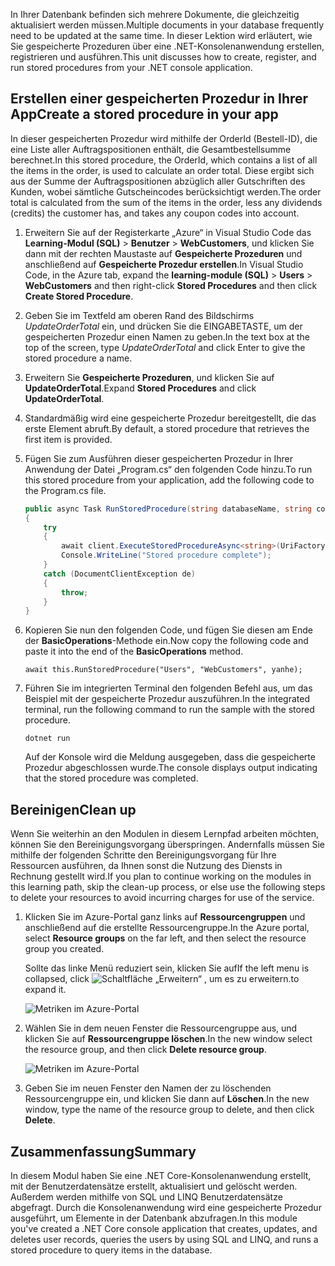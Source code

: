 <span data-ttu-id="ac74f-101">In Ihrer Datenbank befinden sich mehrere Dokumente, die gleichzeitig aktualisiert werden müssen.</span><span class="sxs-lookup"><span data-stu-id="ac74f-101">Multiple documents in your database frequently need to be updated at the same time.</span></span> <span data-ttu-id="ac74f-102">In dieser Lektion wird erläutert, wie Sie gespeicherte Prozeduren über eine .NET-Konsolenanwendung erstellen, registrieren und ausführen.</span><span class="sxs-lookup"><span data-stu-id="ac74f-102">This unit discusses how to create, register, and run stored procedures from your .NET console application.</span></span>

## <a name="create-a-stored-procedure-in-your-app"></a><span data-ttu-id="ac74f-103">Erstellen einer gespeicherten Prozedur in Ihrer App</span><span class="sxs-lookup"><span data-stu-id="ac74f-103">Create a stored procedure in your app</span></span>

<span data-ttu-id="ac74f-104">In dieser gespeicherten Prozedur wird mithilfe der OrderId (Bestell-ID), die eine Liste aller Auftragspositionen enthält, die Gesamtbestellsumme berechnet.</span><span class="sxs-lookup"><span data-stu-id="ac74f-104">In this stored procedure, the OrderId, which contains a list of all the items in the order, is used to calculate an order total.</span></span> <span data-ttu-id="ac74f-105">Diese ergibt sich aus der Summe der Auftragspositionen abzüglich aller Gutschriften des Kunden, wobei sämtliche Gutscheincodes berücksichtigt werden.</span><span class="sxs-lookup"><span data-stu-id="ac74f-105">The order total is calculated from the sum of the items in the order, less any dividends (credits) the customer has, and takes any coupon codes into account.</span></span>

1. <span data-ttu-id="ac74f-106">Erweitern Sie auf der Registerkarte „Azure“ in Visual Studio Code das **Learning-Modul (SQL)** > **Benutzer** > **WebCustomers**, und klicken Sie dann mit der rechten Maustaste auf **Gespeicherte Prozeduren** und anschließend auf **Gespeicherte Prozedur erstellen**.</span><span class="sxs-lookup"><span data-stu-id="ac74f-106">In Visual Studio Code, in the Azure tab, expand the **learning-module (SQL)** > **Users** > **WebCustomers** and then right-click **Stored Procedures** and then click **Create Stored Procedure**.</span></span>

1. <span data-ttu-id="ac74f-107">Geben Sie im Textfeld am oberen Rand des Bildschirms *UpdateOrderTotal* ein, und drücken Sie die EINGABETASTE, um der gespeicherten Prozedur einen Namen zu geben.</span><span class="sxs-lookup"><span data-stu-id="ac74f-107">In the text box at the top of the screen, type *UpdateOrderTotal* and click Enter to give the stored procedure a name.</span></span>

1. <span data-ttu-id="ac74f-108">Erweitern Sie **Gespeicherte Prozeduren**, und klicken Sie auf **UpdateOrderTotal**.</span><span class="sxs-lookup"><span data-stu-id="ac74f-108">Expand **Stored Procedures** and click **UpdateOrderTotal**.</span></span>

1. <span data-ttu-id="ac74f-109">Standardmäßig wird eine gespeicherte Prozedur bereitgestellt, die das erste Element abruft.</span><span class="sxs-lookup"><span data-stu-id="ac74f-109">By default, a stored procedure that retrieves the first item is provided.</span></span>

1. <span data-ttu-id="ac74f-110">Fügen Sie zum Ausführen dieser gespeicherten Prozedur in Ihrer Anwendung der Datei „Program.cs“ den folgenden Code hinzu.</span><span class="sxs-lookup"><span data-stu-id="ac74f-110">To run this stored procedure from your application, add the following code to the Program.cs file.</span></span>

    ```csharp
    public async Task RunStoredProcedure(string databaseName, string collectionName, User user)
    {
        try
        {
            await client.ExecuteStoredProcedureAsync<string>(UriFactory.CreateStoredProcedureUri(databaseName, collectionName, "sample"), new RequestOptions { PartitionKey = new PartitionKey(user.UserId) });
            Console.WriteLine("Stored procedure complete");
        }
        catch (DocumentClientException de)
        {
            throw;
        }
    }
    ```
    <!--TODO: Update sproc to take order total and check for available dividend, and use of summer coupon code, and provide updated total-->

1. <span data-ttu-id="ac74f-111">Kopieren Sie nun den folgenden Code, und fügen Sie diesen am Ende der **BasicOperations**-Methode ein.</span><span class="sxs-lookup"><span data-stu-id="ac74f-111">Now copy the following code and paste it into the end of the **BasicOperations** method.</span></span>

    ```
    await this.RunStoredProcedure("Users", "WebCustomers", yanhe);
    ```

1. <span data-ttu-id="ac74f-112">Führen Sie im integrierten Terminal den folgenden Befehl aus, um das Beispiel mit der gespeicherte Prozedur auszuführen.</span><span class="sxs-lookup"><span data-stu-id="ac74f-112">In the integrated terminal, run the following command to run the sample with the stored procedure.</span></span>

    ```
    dotnet run
    ```
    <span data-ttu-id="ac74f-113">Auf der Konsole wird die Meldung ausgegeben, dass die gespeicherte Prozedur abgeschlossen wurde.</span><span class="sxs-lookup"><span data-stu-id="ac74f-113">The console displays output indicating that the stored procedure was completed.</span></span>

## <a name="clean-up"></a><span data-ttu-id="ac74f-114">Bereinigen</span><span class="sxs-lookup"><span data-stu-id="ac74f-114">Clean up</span></span>

<span data-ttu-id="ac74f-115">Wenn Sie weiterhin an den Modulen in diesem Lernpfad arbeiten möchten, können Sie den Bereinigungsvorgang überspringen. Andernfalls müssen Sie mithilfe der folgenden Schritte den Bereinigungsvorgang für Ihre Ressourcen ausführen, da Ihnen sonst die Nutzung des Diensts in Rechnung gestellt wird.</span><span class="sxs-lookup"><span data-stu-id="ac74f-115">If you plan to continue working on the modules in this learning path, skip the clean-up process, or else use the following steps to delete your resources to avoid incurring charges for use of the service.</span></span>

1. <span data-ttu-id="ac74f-116">Klicken Sie im Azure-Portal ganz links auf **Ressourcengruppen** und anschließend auf die erstellte Ressourcengruppe.</span><span class="sxs-lookup"><span data-stu-id="ac74f-116">In the Azure portal, select **Resource groups** on the far left, and then select the resource group you created.</span></span>  

    <span data-ttu-id="ac74f-117">Sollte das linke Menü reduziert sein, klicken Sie auf</span><span class="sxs-lookup"><span data-stu-id="ac74f-117">If the left menu is collapsed, click</span></span> ![Schaltfläche „Erweitern“](../media/5-javascript-programming/expand.png) <span data-ttu-id="ac74f-119">, um es zu erweitern.</span><span class="sxs-lookup"><span data-stu-id="ac74f-119">to expand it.</span></span>

   ![Metriken im Azure-Portal](../media/5-javascript-programming/delete-resources-select.png)

1. <span data-ttu-id="ac74f-121">Wählen Sie in dem neuen Fenster die Ressourcengruppe aus, und klicken Sie auf **Ressourcengruppe löschen**.</span><span class="sxs-lookup"><span data-stu-id="ac74f-121">In the new window select the resource group, and then click **Delete resource group**.</span></span>

   ![Metriken im Azure-Portal](../media/5-javascript-programming/delete-resources.png)

1. <span data-ttu-id="ac74f-123">Geben Sie im neuen Fenster den Namen der zu löschenden Ressourcengruppe ein, und klicken Sie dann auf **Löschen**.</span><span class="sxs-lookup"><span data-stu-id="ac74f-123">In the new window, type the name of the resource group to delete, and then click **Delete**.</span></span>

## <a name="summary"></a><span data-ttu-id="ac74f-124">Zusammenfassung</span><span class="sxs-lookup"><span data-stu-id="ac74f-124">Summary</span></span>

<span data-ttu-id="ac74f-125">In diesem Modul haben Sie eine .NET Core-Konsolenanwendung erstellt, mit der Benutzerdatensätze erstellt, aktualisiert und gelöscht werden. Außerdem werden mithilfe von SQL und LINQ Benutzerdatensätze abgefragt. Durch die Konsolenanwendung wird eine gespeicherte Prozedur ausgeführt, um Elemente in der Datenbank abzufragen.</span><span class="sxs-lookup"><span data-stu-id="ac74f-125">In this module you've created a .NET Core console application that creates, updates, and deletes user records, queries the users by using SQL and LINQ, and runs a stored procedure to query items in the database.</span></span>